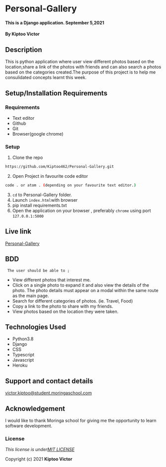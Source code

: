 # Personal-Gallery
####  This is a Django application.  September 5,2021
#### By **Kiptoo Victor**

## Description
This is python application where user view different photos based on the location,share a link of the photos with friends and can also search a photos based on the categories created.The purpose of this project is to help me consulidated concepts learnt this week.

 
## Setup/Installation Requirements
### Requirements
* Text editor
* Github
* Git
* Browser(google chrome)
  

### Setup
1. Clone the repo

```sh 
https://github.com/Kiptoo462/Personal-Gallery.git
  ```
2. Open Project in favourite code editor

  ```sh
  code . or atom . (depending on your favourite text editor.)
  ```
3. `cd` to Personal-Gallery folder.
4. Launch `index.html`with browser
5. pip install requirements.txt
6. Open the application on your browser , preferably `chrome` using port `127.0.0.1:5000`

## Live link
[Personal-Gallery](https://github.com/Kiptoo462/Personal-Gallery.git)

## BDD
     The user should be able to ;
  + View different photos that interest me.
  + Click on a single photo to expand it and also view the details of the photo. The photo details must appear on a modal within the same route as the main page.
  + Search for different categories of photos. (ie. Travel, Food)
  + Copy a link to the photo to share with my friends.
  + View photos based on the location they were taken.

## Technologies Used
  * Python3.8
  * Django
  * CSS
  * Typescript
  * Javascript
  * Heroku

## Support and contact details
victor.kiptoo@student.moringaschool.com

## Acknowledgement

I would like to thank Moringa school for giving me the opportunity to learn software development.

### License
*This license is under[MIT LICENSE](LICENSE.md)*

Copyright (c) 2021 **Kiptoo Victor**